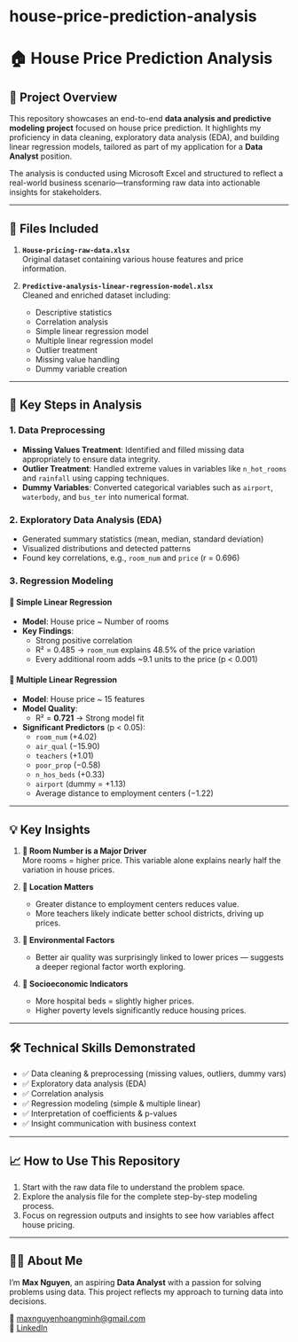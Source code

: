 # house-price-prediction-analysis
# 🏠 House Price Prediction Analysis

## 📌 Project Overview

This repository showcases an end-to-end **data analysis and predictive modeling project** focused on house price prediction. It highlights my proficiency in data cleaning, exploratory data analysis (EDA), and building linear regression models, tailored as part of my application for a **Data Analyst** position.

The analysis is conducted using Microsoft Excel and structured to reflect a real-world business scenario—transforming raw data into actionable insights for stakeholders.

---

## 📁 Files Included

1. **`House-pricing-raw-data.xlsx`**  
   Original dataset containing various house features and price information.

2. **`Predictive-analysis-linear-regression-model.xlsx`**  
   Cleaned and enriched dataset including:
   - Descriptive statistics  
   - Correlation analysis  
   - Simple linear regression model  
   - Multiple linear regression model  
   - Outlier treatment  
   - Missing value handling  
   - Dummy variable creation  

---

## 🔧 Key Steps in Analysis

### 1. Data Preprocessing
- **Missing Values Treatment**: Identified and filled missing data appropriately to ensure data integrity.
- **Outlier Treatment**: Handled extreme values in variables like `n_hot_rooms` and `rainfall` using capping techniques.
- **Dummy Variables**: Converted categorical variables such as `airport`, `waterbody`, and `bus_ter` into numerical format.

### 2. Exploratory Data Analysis (EDA)
- Generated summary statistics (mean, median, standard deviation)
- Visualized distributions and detected patterns
- Found key correlations, e.g., `room_num` and `price` (r = 0.696)

### 3. Regression Modeling

#### 🧮 Simple Linear Regression
- **Model**: House price ~ Number of rooms
- **Key Findings**:
  - Strong positive correlation
  - R² = 0.485 → `room_num` explains 48.5% of the price variation
  - Every additional room adds ~9.1 units to the price (p < 0.001)

#### 🧠 Multiple Linear Regression
- **Model**: House price ~ 15 features
- **Model Quality**:  
  - R² = **0.721** → Strong model fit
- **Significant Predictors** (p < 0.05):
  - `room_num` (+4.02)  
  - `air_qual` (−15.90)  
  - `teachers` (+1.01)  
  - `poor_prop` (−0.58)  
  - `n_hos_beds` (+0.33)  
  - `airport` (dummy = +1.13)  
  - Average distance to employment centers (−1.22)  

---

## 💡 Key Insights

1. **🏡 Room Number is a Major Driver**  
   More rooms = higher price. This variable alone explains nearly half the variation in house prices.

2. **📍 Location Matters**  
   - Greater distance to employment centers reduces value.  
   - More teachers likely indicate better school districts, driving up prices.

3. **🌿 Environmental Factors**  
   - Better air quality was surprisingly linked to lower prices — suggests a deeper regional factor worth exploring.

4. **🏥 Socioeconomic Indicators**  
   - More hospital beds = slightly higher prices.  
   - Higher poverty levels significantly reduce housing prices.

---

## 🛠️ Technical Skills Demonstrated

- ✅ Data cleaning & preprocessing (missing values, outliers, dummy vars)  
- ✅ Exploratory data analysis (EDA)  
- ✅ Correlation analysis  
- ✅ Regression modeling (simple & multiple linear)  
- ✅ Interpretation of coefficients & p-values  
- ✅ Insight communication with business context  

---

## 📈 How to Use This Repository

1. Start with the raw data file to understand the problem space.  
2. Explore the analysis file for the complete step-by-step modeling process.  
3. Focus on regression outputs and insights to see how variables affect house pricing.

---

## 🙋‍♂️ About Me

I’m **Max Nguyen**, an aspiring **Data Analyst** with a passion for solving problems using data. This project reflects my approach to turning data into decisions.

📧 maxnguyenhoangminh@gmail.com  
🔗 [LinkedIn](https://www.linkedin.com/in/max-nguyen-hoang-minh)
